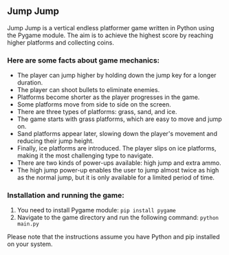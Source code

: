 ## Jump Jump

Jump Jump is a vertical endless platformer game written in Python using the Pygame module. The aim is to achieve the highest score by reaching higher platforms and collecting coins.

### Here are some facts about game mechanics:
* The player can jump higher by holding down the jump key for a longer duration.
* The player can shoot bullets to eliminate enemies.
* Platforms become shorter as the player progresses in the game.
* Some platforms move from side to side on the screen.
* There are three types of platforms: grass, sand, and ice.
* The game starts with grass platforms, which are easy to move and jump on.
* Sand platforms appear later, slowing down the player's movement and reducing their jump height.
* Finally, ice platforms are introduced. The player slips on ice platforms, making it the most challenging type to navigate.
* There are two kinds of power-ups available: high jump and extra ammo.
* The high jump power-up enables the user to jump almost twice as high as the normal jump, but it is only available for a limited period of time.

### Installation and running the game:
1. You need to install Pygame module:
```pip install pygame```
2. Navigate to the game directory and run the following command:
```python main.py```

Please note that the instructions assume you have Python and pip installed on your system.
